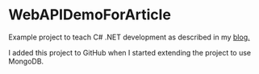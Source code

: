 # WebAPIDemoForArticle
Example project to teach C# .NET development as described in my [blog.](https://andreblog.azurewebsites.net)

I added this project to GitHub when I started extending the project to use MongoDB.
